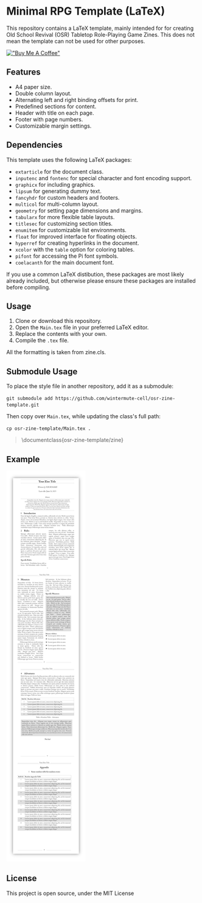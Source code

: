 # Minimal RPG Template (LaTeX)

This repository contains a LaTeX template, mainly intended for for creating Old
School Revival (OSR) Tabletop Role-Playing Game Zines. This does not mean the
template can not be used for other purposes.

[!["Buy Me A Coffee"](https://www.buymeacoffee.com/assets/img/custom_images/yellow_img.png)](https://www.buymeacoffee.com/winterv)

## Features

- A4 paper size.
- Double column layout.
- Alternating left and right binding offsets for print.
- Predefined sections for content.
- Header with title on each page.
- Footer with page numbers.
- Customizable margin settings.

## Dependencies

This template uses the following LaTeX packages:

- `extarticle` for the document class.
- `inputenc` and `fontenc` for special character and font encoding support.
- `graphicx` for including graphics.
- `lipsum` for generating dummy text.
- `fancyhdr` for custom headers and footers.
- `multicol` for multi-column layout.
- `geometry` for setting page dimensions and margins.
- `tabularx` for more flexible table layouts.
- `titlesec` for customizing section titles.
- `enumitem` for customizable list environments.
- `float` for improved interface for floating objects.
- `hyperref` for creating hyperlinks in the document.
- `xcolor` with the `table` option for coloring tables.
- `pifont` for accessing the Pi font symbols.
- `coelacanth` for the main document font.

If you use a common LaTeX distibution, these packages are most likely already
included, but otherwise please ensure these packages are installed before
compiling.

## Usage

1. Clone or download this repository.
2. Open the `Main.tex` file in your preferred LaTeX editor.
3. Replace the contents with your own.
5. Compile the `.tex` file.

All the formatting is taken from zine.cls.

## Submodule Usage

To place the style file in another repository, add it as a submodule:

`git submodule add https://github.com/wintermute-cell/osr-zine-template.git`

Then copy over `Main.tex`, while updating the class's full path:

`cp osr-zine-template/Main.tex .`

> \documentclass{osr-zine-template/zine} 

## Example
![example screenshot](./_example/example01.jpg)

## License

This project is open source, under the MIT License
